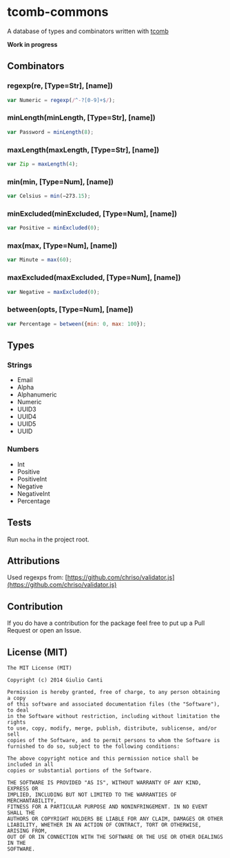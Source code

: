 # tcomb-commons

A database of types and combinators written with [tcomb](https://github.com/gcanti/tcomb)

**Work in progress**

## Combinators

### regexp(re, [Type=Str], [name])

```javascript
var Numeric = regexp(/^-?[0-9]+$/);
```

### minLength(minLength, [Type=Str], [name])

```javascript
var Password = minLength(8);
```

### maxLength(maxLength, [Type=Str], [name])

```javascript
var Zip = maxLength(4);
```

### min(min, [Type=Num], [name])

```javascript
var Celsius = min(−273.15);
```

### minExcluded(minExcluded, [Type=Num], [name])

```javascript
var Positive = minExcluded(0);
```

### max(max, [Type=Num], [name])

```javascript
var Minute = max(60);

```

### maxExcluded(maxExcluded, [Type=Num], [name])

```javascript
var Negative = maxExcluded(0);
```

### between(opts, [Type=Num], [name])

```javascript
var Percentage = between({min: 0, max: 100});
```

## Types

### Strings

- Email
- Alpha
- Alphanumeric
- Numeric
- UUID3
- UUID4
- UUID5
- UUID

### Numbers

- Int
- Positive
- PositiveInt
- Negative
- NegativeInt
- Percentage


## Tests

Run `mocha` in the project root.

## Attributions

Used regexps from: [https://github.com/chriso/validator.js](https://github.com/chriso/validator.js)

## Contribution

If you do have a contribution for the package feel free to put up a Pull Request or open an Issue.

## License (MIT)

    The MIT License (MIT)

    Copyright (c) 2014 Giulio Canti

    Permission is hereby granted, free of charge, to any person obtaining a copy
    of this software and associated documentation files (the "Software"), to deal
    in the Software without restriction, including without limitation the rights
    to use, copy, modify, merge, publish, distribute, sublicense, and/or sell
    copies of the Software, and to permit persons to whom the Software is
    furnished to do so, subject to the following conditions:

    The above copyright notice and this permission notice shall be included in all
    copies or substantial portions of the Software.

    THE SOFTWARE IS PROVIDED "AS IS", WITHOUT WARRANTY OF ANY KIND, EXPRESS OR
    IMPLIED, INCLUDING BUT NOT LIMITED TO THE WARRANTIES OF MERCHANTABILITY,
    FITNESS FOR A PARTICULAR PURPOSE AND NONINFRINGEMENT. IN NO EVENT SHALL THE
    AUTHORS OR COPYRIGHT HOLDERS BE LIABLE FOR ANY CLAIM, DAMAGES OR OTHER
    LIABILITY, WHETHER IN AN ACTION OF CONTRACT, TORT OR OTHERWISE, ARISING FROM,
    OUT OF OR IN CONNECTION WITH THE SOFTWARE OR THE USE OR OTHER DEALINGS IN THE
    SOFTWARE.
